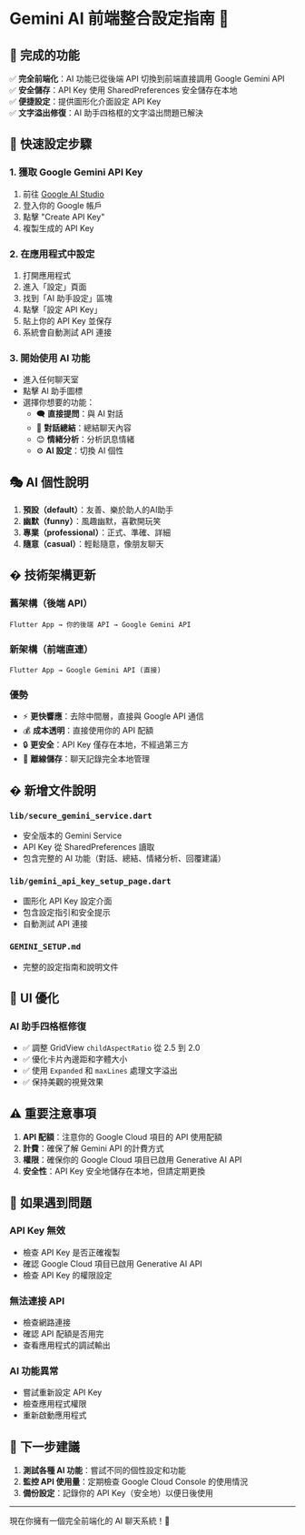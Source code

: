 # Gemini AI 前端整合設定指南 🤖

## 🎉 完成的功能

✅ **完全前端化**：AI 功能已從後端 API 切換到前端直接調用 Google Gemini API  
✅ **安全儲存**：API Key 使用 SharedPreferences 安全儲存在本地  
✅ **便捷設定**：提供圖形化介面設定 API Key  
✅ **文字溢出修復**：AI 助手四格框的文字溢出問題已解決  

## 🔑 快速設定步驟

### 1. 獲取 Google Gemini API Key
1. 前往 [Google AI Studio](https://makersuite.google.com/app/apikey)
2. 登入你的 Google 帳戶
3. 點擊 "Create API Key"
4. 複製生成的 API Key

### 2. 在應用程式中設定
1. 打開應用程式
2. 進入「設定」頁面
3. 找到「AI 助手設定」區塊
4. 點擊「設定 API Key」
5. 貼上你的 API Key 並保存
6. 系統會自動測試 API 連接

### 3. 開始使用 AI 功能
- 進入任何聊天室
- 點擊 AI 助手圖標
- 選擇你想要的功能：
  - 🗨️ **直接提問**：與 AI 對話
  - 📝 **對話總結**：總結聊天內容
  - 😊 **情緒分析**：分析訊息情緒
  - ⚙️ **AI 設定**：切換 AI 個性

## 🎭 AI 個性說明

1. **預設（default）**：友善、樂於助人的AI助手
2. **幽默（funny）**：風趣幽默，喜歡開玩笑
3. **專業（professional）**：正式、準確、詳細
4. **隨意（casual）**：輕鬆隨意，像朋友聊天

## �️ 技術架構更新

### 舊架構（後端 API）
```
Flutter App → 你的後端 API → Google Gemini API
```

### 新架構（前端直連）
```
Flutter App → Google Gemini API (直接)
```

### 優勢
- ⚡ **更快響應**：去除中間層，直接與 Google API 通信
- 💰 **成本透明**：直接使用你的 API 配額
- 🔒 **更安全**：API Key 僅存在本地，不經過第三方
- 📱 **離線儲存**：聊天記錄完全本地管理

## � 新增文件說明

### `lib/secure_gemini_service.dart`
- 安全版本的 Gemini Service
- API Key 從 SharedPreferences 讀取
- 包含完整的 AI 功能（對話、總結、情緒分析、回覆建議）

### `lib/gemini_api_key_setup_page.dart`
- 圖形化 API Key 設定介面
- 包含設定指引和安全提示
- 自動測試 API 連接

### `GEMINI_SETUP.md`
- 完整的設定指南和說明文件

## 🚀 UI 優化

### AI 助手四格框修復
- ✅ 調整 GridView `childAspectRatio` 從 2.5 到 2.0
- ✅ 優化卡片內邊距和字體大小
- ✅ 使用 `Expanded` 和 `maxLines` 處理文字溢出
- ✅ 保持美觀的視覺效果

## ⚠️ 重要注意事項

1. **API 配額**：注意你的 Google Cloud 項目的 API 使用配額
2. **計費**：確保了解 Gemini API 的計費方式
3. **權限**：確保你的 Google Cloud 項目已啟用 Generative AI API
4. **安全性**：API Key 安全地儲存在本地，但請定期更換

## 🔧 如果遇到問題

### API Key 無效
- 檢查 API Key 是否正確複製
- 確認 Google Cloud 項目已啟用 Generative AI API
- 檢查 API Key 的權限設定

### 無法連接 API
- 檢查網路連接
- 確認 API 配額是否用完
- 查看應用程式的調試輸出

### AI 功能異常
- 嘗試重新設定 API Key
- 檢查應用程式權限
- 重新啟動應用程式

## 🎯 下一步建議

1. **測試各種 AI 功能**：嘗試不同的個性設定和功能
2. **監控 API 使用量**：定期檢查 Google Cloud Console 的使用情況
3. **備份設定**：記錄你的 API Key（安全地）以便日後使用

---

現在你擁有一個完全前端化的 AI 聊天系統！🎉
